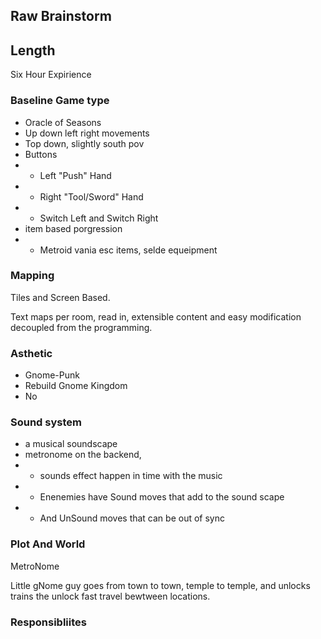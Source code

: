## Raw Brainstorm

## Length

Six Hour Expirience

### Baseline Game type

- Oracle of Seasons
- Up down left right movements
- Top down, slightly south pov
- Buttons
- - Left "Push" Hand
- - Right "Tool/Sword" Hand
- - Switch Left and Switch Right
- item based porgression
- - Metroid vania esc items, selde equeipment

### Mapping

Tiles and Screen Based.

Text maps per room, read in, extensible content and easy modification decoupled from the programming.

### Asthetic

- Gnome-Punk
- Rebuild Gnome Kingdom
- No

### Sound system

- a musical soundscape
- metronome on the backend,
- - sounds effect happen in time with the music
- - Enenemies have Sound moves that add to the sound scape
- - And UnSound moves that can be out of sync

### Plot And World

MetroNome

Little gNome guy goes from town to town, temple to temple, and unlocks trains the unlock fast travel bewtween locations.

### Responsibliites
